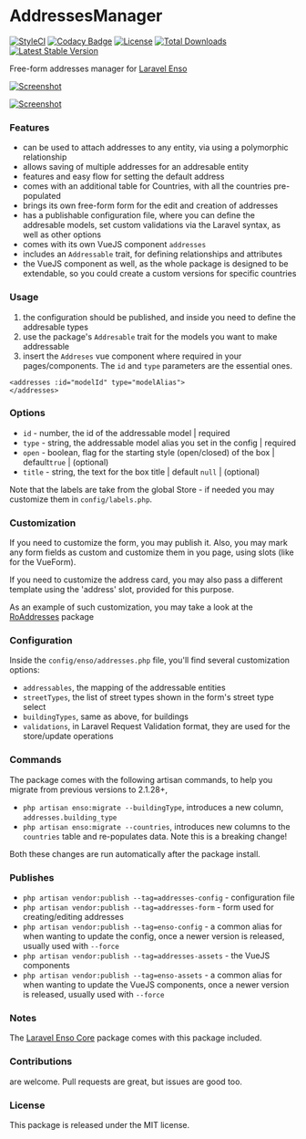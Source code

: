 <!--h-->
# AddressesManager
[![StyleCI](https://styleci.io/repos/113445673/shield?branch=master)](https://styleci.io/repos/113445673)
[![Codacy Badge](https://api.codacy.com/project/badge/Grade/1bd97370791b452f977c70e9ae39c72c)](https://www.codacy.com/app/mihai-ocneanu/AddressesManager?utm_source=github.com&amp;utm_medium=referral&amp;utm_content=laravel-enso/AddressesManager&amp;utm_campaign=Badge_Grade)
[![License](https://poser.pugx.org/laravel-enso/addressesmanager/license)](https://https://packagist.org/packages/laravel-enso/addressesmanager)
[![Total Downloads](https://poser.pugx.org/laravel-enso/addressesmanager/downloads)](https://packagist.org/packages/laravel-enso/addressesmanager)
[![Latest Stable Version](https://poser.pugx.org/laravel-enso/addressesmanager/version)](https://packagist.org/packages/laravel-enso/addressesmanager)
<!--/h-->

Free-form addresses manager for [Laravel Enso](https://github.com/laravel-enso/Enso)

[![Screenshot](https://laravel-enso.github.io/addressesmanager/screenshots/bulma_041_thumb.png)](https://laravel-enso.github.io/addressesmanager/screenshots/bulma_041.png)

[![Screenshot](https://laravel-enso.github.io/addressesmanager/screenshots/bulma_042_thumb.png)](https://laravel-enso.github.io/addressesmanager/screenshots/bulma_042.png)

### Features

- can be used to attach addresses to any entity, via using a polymorphic relationship
- allows saving of multiple addresses for an addresable entity
- features and easy flow for setting the default address 
- comes with an additional table for Countries, with all the countries pre-populated
- brings its own free-form form for the edit and creation of addresses
- has a publishable configuration file, where you can define the addresable models, 
set custom validations via the Laravel syntax, as well as other options
- comes with its own VueJS component `addresses` 
- includes an `Addressable` trait, for defining relationships and attributes
- the VueJS component as well, as the whole package is designed to be extendable, 
so you could create a custom versions for specific countries 

### Usage
1. the configuration should be published, and inside you need to define the addresable types
2. use the package's `Addresable` trait for the models you want to make addressable
3. insert the `Addreses` vue component where required in your pages/components. The `id` and `type` parameters are 
the essential ones.

```
<addresses :id="modelId" type="modelAlias">
</addresses>
```

### Options

- `id` - number, the id of the addressable model | required
- `type` - string, the addressable model alias you set in the config | required
- `open` - boolean, flag for the starting style (open/closed) of the box | default`true` | (optional)
- `title` - string, the text for the box title | default `null` | (optional)

Note that the labels are take from the global Store - if needed you may customize them in `config/labels.php`.

### Customization

If you need to customize the form, you may publish it. Also, you may mark any form fields as custom
and customize them in you page, using slots (like for the VueForm). 

If you need to customize the address card, you may also pass a different template using the 'address' slot, 
provided for this purpose.

As an example of such customization, you may take a look at the 
[RoAddresses](https://github.com/laravel-enso/RoAddresses) package

### Configuration
Inside the `config/enso/addresses.php` file, you'll find several customization options:
- `addressables`, the mapping of the addressable entities
- `streetTypes`, the list of street types shown in the form's street type select
- `buildingTypes`, same as above, for buildings
- `validations`, in Laravel Request Validation format, they are used for the store/update operations  

### Commands
The package comes with the following artisan commands, to help you migrate from previous versions to 2.1.28+, 
- `php artisan enso:migrate --buildingType`, introduces a new column, `addresses.building_type`
- `php artisan enso:migrate --countries`, introduces new columns to the `countries` table and re-populates data. 
Note this is a breaking change!

Both these changes are run automatically after the package install. 

### Publishes
- `php artisan vendor:publish --tag=addresses-config` - configuration file
- `php artisan vendor:publish --tag=addresses-form` - form used for creating/editing addresses
- `php artisan vendor:publish --tag=enso-config` - a common alias for when wanting to update the config,
once a newer version is released, usually used with `--force`
- `php artisan vendor:publish --tag=addresses-assets` - the VueJS components
- `php artisan vendor:publish --tag=enso-assets` - a common alias for when wanting to update the VueJS components,
once a newer version is released, usually used with `--force`
 
### Notes

The [Laravel Enso Core](https://github.com/laravel-enso/Core) package comes with this package included.

<!--h-->
### Contributions

are welcome. Pull requests are great, but issues are good too.

### License

This package is released under the MIT license.
<!--/h--> 